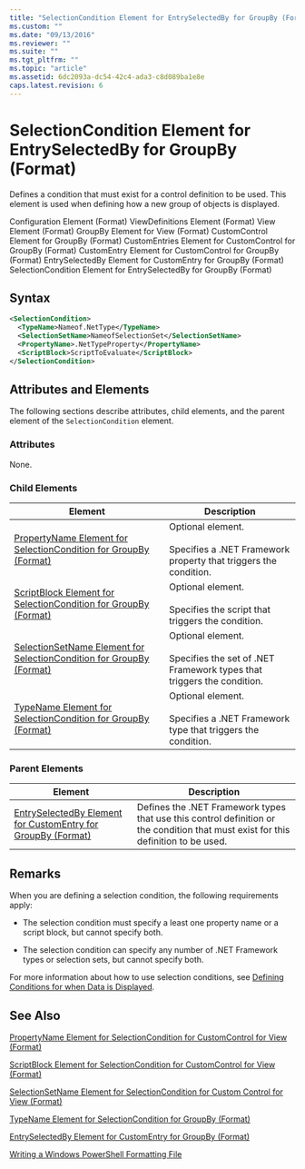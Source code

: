 ```yaml
---
title: "SelectionCondition Element for EntrySelectedBy for GroupBy (Format) | Microsoft Docs"
ms.custom: ""
ms.date: "09/13/2016"
ms.reviewer: ""
ms.suite: ""
ms.tgt_pltfrm: ""
ms.topic: "article"
ms.assetid: 6dc2093a-dc54-42c4-ada3-c8d089ba1e8e
caps.latest.revision: 6
---
```

# SelectionCondition Element for EntrySelectedBy for GroupBy (Format)

Defines a condition that must exist for a control definition to be used. This element is used when defining how a new group of objects is displayed.

Configuration Element (Format)
ViewDefinitions Element (Format)
View Element (Format)
GroupBy Element for View (Format)
CustomControl Element for GroupBy (Format)
CustomEntries Element for CustomControl for GroupBy (Format)
CustomEntry Element for CustomControl for GroupBy (Format)
EntrySelectedBy Element for CustomEntry for GroupBy (Format)
SelectionCondition Element for EntrySelectedBy for GroupBy (Format)

## Syntax

```xml
<SelectionCondition>
  <TypeName>Nameof.NetType</TypeName>
  <SelectionSetName>NameofSelectionSet</SelectionSetName>
  <PropertyName>.NetTypeProperty</PropertyName>
  <ScriptBlock>ScriptToEvaluate</ScriptBlock>
</SelectionCondition>
```

## Attributes and Elements

The following sections describe attributes, child elements, and the parent element of the `SelectionCondition` element.

### Attributes

None.

### Child Elements

|Element|Description|
|-------------|-----------------|
|[PropertyName Element for SelectionCondition for GroupBy (Format)](./propertyname-element-for-selectioncondition-for-groupby-format.md)|Optional element.<br /><br /> Specifies a .NET Framework property that triggers the condition.|
|[ScriptBlock Element for SelectionCondition for GroupBy (Format)](./scriptblock-element-for-selectioncondition-for-entryselectedby-for-groupby-format.md)|Optional element.<br /><br /> Specifies the script that triggers the condition.|
|[SelectionSetName Element for SelectionCondition for GroupBy (Format)](./selectionsetname-element-for-selectioncondition-for-groupby-format.md)|Optional element.<br /><br /> Specifies the set of .NET Framework types that triggers the condition.|
|[TypeName Element for SelectionCondition for GroupBy  (Format)](./typename-element-for-selectioncondition-for-groupby-format.md)|Optional element.<br /><br /> Specifies a .NET Framework type that triggers the condition.|

### Parent Elements

|Element|Description|
|-------------|-----------------|
|[EntrySelectedBy Element for CustomEntry for GroupBy (Format)](./entryselectedby-element-for-customentry-for-groupby-format.md)|Defines the .NET Framework types that use this control definition or the condition that must exist for this definition to be used.|

## Remarks

When you are defining a selection condition, the following requirements apply:

- The selection condition must specify a least one property name or a script block, but cannot specify both.

- The selection condition can specify any number of .NET Framework types or selection sets, but cannot specify both.

For more information about how to use selection conditions, see [Defining Conditions for when Data is Displayed](./defining-conditions-for-displaying-data.md).

## See Also

[PropertyName Element for SelectionCondition for CustomControl for View (Format)](./propertyname-element-for-selectioncondition-for-customcontrol-for-view-format.md)

[ScriptBlock Element for SelectionCondition for CustomControl for View (Format)](./scriptblock-element-for-selectioncondition-for-customcontrol-for-view-format.md)

[SelectionSetName Element for SelectionCondition for Custom Control for View (Format)](./selectionsetname-element-for-selectioncondition-for-customcontrol-for-view-format.md)

[TypeName Element for SelectionCondition for GroupBy  (Format)](./typename-element-for-selectioncondition-for-groupby-format.md)

[EntrySelectedBy Element for CustomEntry for GroupBy (Format)](./entryselectedby-element-for-customentry-for-groupby-format.md)

[Writing a Windows PowerShell Formatting File](./writing-a-windows-powershell-formatting-file.md)
